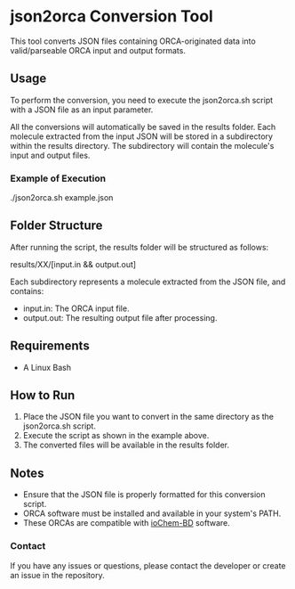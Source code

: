 # json2orca Conversion Tool

This tool converts JSON files containing ORCA-originated data into valid/parseable ORCA input and output formats.

## Usage

To perform the conversion, you need to execute the json2orca.sh script with a JSON file as an input parameter.

All the conversions will automatically be saved in the results folder. Each molecule extracted from the input JSON will be stored in a subdirectory within the results directory. The subdirectory will contain the molecule's input and output files.

### Example of Execution

./json2orca.sh example.json

## Folder Structure

After running the script, the results folder will be structured as follows:

results/XX/[input.in && output.out]

Each subdirectory represents a molecule extracted from the JSON file, and contains:
- input.in: The ORCA input file.
- output.out: The resulting output file after processing.

## Requirements

- A Linux Bash

## How to Run

1. Place the JSON file you want to convert in the same directory as the json2orca.sh script.
2. Execute the script as shown in the example above.
3. The converted files will be available in the results folder.

## Notes

- Ensure that the JSON file is properly formatted for this conversion script.
- ORCA software must be installed and available in your system's PATH.
- These ORCAs are compatible with [ioChem-BD](https://www.iochem-bd.com/) software.

### Contact

If you have any issues or questions, please contact the developer or create an issue in the repository.
